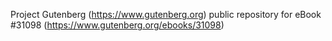 Project Gutenberg (https://www.gutenberg.org) public repository for eBook #31098 (https://www.gutenberg.org/ebooks/31098)
